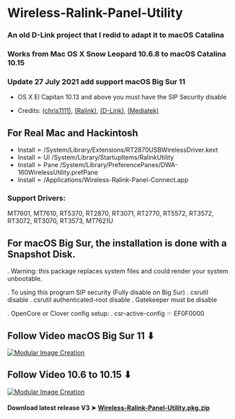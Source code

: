 


# Wireless-Ralink-Panel-Utility

### An old D-Link project that I redid to adapt it to macOS Catalina

### Works from Mac OS X Snow Leopard 10.6.8 to macOS Catalina 10.15

### Update 27 July 2021 add support macOS Big Sur 11

- OS X El Capitan 10.13 and above you must have the SIP Security disable 

- Credits: [(chris1111)](https://github.com/chris1111), [(Ralink)](https://en.wikipedia.org/wiki/Ralink), [(D-Link)](https://us.dlink.com/en/consumer),  [(Mediatek)](https://www.mediatek.com)

## For Real Mac and Hackintosh

- Install  ➣ /System/Library/Extensions/RT2870USBWirelessDriver.kext
- Install  ➣ UI  /System/Library/StartupItems/RalinkUtility 
- Install  ➣ Pane /System/Library/PreferencePanes/DWA-160WirelessUtility.prefPane
- Install  ➣ /Applications/Wireless-Ralink-Panel-Connect.app

### Support Drivers:
MT7601, MT7610, RT5370, RT2870, RT3071, RT2770, 
RT5572, RT3572, RT3072, RT3070, RT3573, MT7621U

## For macOS Big Sur, the installation is done with a Snapshot Disk. 
. Warning: this package replaces system files and could render your system unbootable.

. To using this program SIP security (Fully disable on Big Sur)
. csrutil disable
. csrutil authenticated-root disable
. Gatekeeper must be disable

. OpenCore or Clover config setup:
. csr-active-config ☞ EF0F0000


## Follow Video macOS Big Sur 11 ⬇︎

[![Modular Image Creation](https://i25.servimg.com/u/f25/18/50/18/69/video15.png)](https://youtu.be/MbqsXNaEL08)

## Follow Video 10.6 to 10.15 ⬇︎

[![Modular Image Creation](https://i25.servimg.com/u/f25/18/50/18/69/video15.png)](https://youtu.be/pwypsmYPzeE)


#### Download latest release V3 ➤ [Wireless-Ralink-Panel-Utility.pkg.zip](https://github.com/chris1111/Wireless-Ralink-Panel-Utility/releases/tag/V3)

